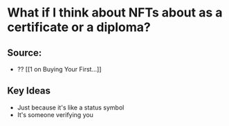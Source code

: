 # What if I think about NFTs about as a certificate or a diploma?

## Source:
- ?? [[1 on Buying Your First...]]

## Key Ideas
- Just because it's like a status symbol
- It's someone verifying you